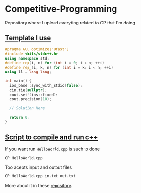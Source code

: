 # Competitive-Programming

Repository where I upload everyting related to CP that I'm doing. 

## [Template I use](/Copy%20Paste/Template.cpp)
```cpp
#pragma GCC optimize("Ofast")
#include <bits/stdc++.h>
using namespace std;
#define rep(i, n) for (int i = 0; i < n; ++i)
#define rep_(i, k, n) for (int i = k; i < n; ++i)
using ll = long long;

int main() {
  ios_base::sync_with_stdio(false);
  cin.tie(nullptr);
  cout.setf(ios::fixed);
  cout.precision(10);
  
  // Solution Here
  
  return 0;
}
```

## [Script to compile and run c++](https://github.com/Wh4rp/CP-Script/blob/bfaafc2ad006064a91dc84a8b8ea8ee915695aad/CP.sh)

If you want run `HelloWorld.cpp` is such to done 
```bash
CP HelloWorld.cpp
``` 
Too acepts input and output files
```bash
CP HelloWorld.cpp in.txt out.txt
```
More about it in these [repository](https://github.com/Wh4rp/CP-Script).
